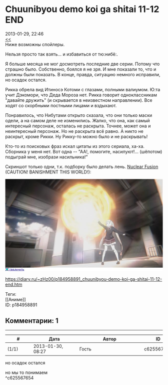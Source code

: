 Chuunibyou demo koi ga shitai 11-12 END
=======================================

  
2013-01-29, 22:46  
  [<<](Chuunibyou%20demo%20koi%20ga%20shitai%2005-10)    
 Ниже возможны спойлеры.   
   
 Нельзя просто так взять... и избавиться от тю:нибё:.   
   
 Я больше месяца не мог досмотреть последние две серии. Потому что страшно было. Собственно, боялся я не зря. И мне показали то, что и должны были показать. В конце, правда, ситуацию немного исправили, но осадок остался.   
   
 Рикка обрела вид Итиносэ Котоми с глазами, полными валиумом. Ю:та учит Дэкомори, что Деда Мороза нет. Рикка говорит одноклассникам "давайте дружить" (и скрывается в неизвестном направлении). Все ходят со скорбными постными лицами и вздыхают.   
   
 Понравилось, что Нибутами открыто сказала, что они только маски одели, а на самом деле не изменились. Жалко, что она, как самый интересный персонаж, осталась не раскрыта. Точнее, может она и неинтересный персонаж. Но не раскрыта всё равно. А никто не раскрыт, кроме Рикки. Ну Рикку-то можно было и не раскрывать!   
   
 Кто-то из поисковых фраз искал цитаты из этого сериала, ха-ха. Сборника у меня нет. Вот одна -- "АА!, помогите, насилуют!... (шёпотом) подыграй мне, изобрази насильника!"   
   
 Скриншот только одни, т.к. подборку было делать лень.  [Nuclear Fusion](https://www.youtube.com/watch?v=sLTpJJAraG8&feature=player_detailpage#t=66s)  (CAUTION! BANISHMENT THIS WORLD!):   
   
   [![](pics/746193ce210at.jpg)](http://radikal.ru/F/i047.radikal.ru/1301/11/746193ce210a.png)     
  
<https://diary.ru/~zHz00/p184958891_chuunibyou-demo-koi-ga-shitai-11-12-end.htm>  
  
Теги:  
[[Аниме]]  
ID: p184958891  


Комментарии: 1
--------------

  


---



|         #         |              Дата              |                     Автор                     |           ID           |
| --- | --- | --- | --- |
| (1/1) | 2013-01-30, 08:27 | Гость | c625567654 |

  
  но осадок остался    
   
 но мы то понимаем   
 ^c625567654